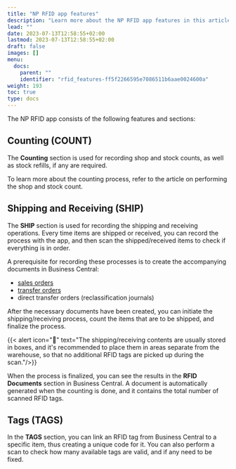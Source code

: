 ```yaml
---
title: "NP RFID app features"
description: "Learn more about the NP RFID app features in this article."
lead: ""
date: 2023-07-13T12:58:55+02:00
lastmod: 2023-07-13T12:58:55+02:00
draft: false
images: []
menu:
  docs:
    parent: ""
    identifier: "rfid_features-ff5f2266595e7086511b6aae0024600a"
weight: 193
toc: true
type: docs
---
```


The NP RFID app consists of the following features and sections:

## Counting (COUNT)

The **Counting** section is used for recording shop and stock counts, as well as stock refills, if any are required. 

To learn more about the counting process, refer to the article on performing the shop and stock count.

## Shipping and Receiving (SHIP)

The **SHIP** section is used for recording the shipping and receiving operations. Every time items are shipped or received, you can record the process with the app, and then scan the shipped/received items to check if everything is in order. 

A prerequisite for recording these processes is to create the accompanying documents in Business Central:

- [sales orders](https://learn.microsoft.com/en-us/dynamics365/business-central/sales-how-sell-products)
- [transfer orders](https://learn.microsoft.com/en-us/dynamics365/business-central/inventory-how-transfer-between-locations)
- direct transfer orders (reclassification journals)

After the necessary documents have been created, you can initiate the shipping/receiving process, count the items that are to be shipped, and finalize the process. 

  {{< alert icon="📝" text="The shipping/receiving contents are usually stored in boxes, and it's recommended to place them in areas separate from the warehouse, so that no additional RFID tags are picked up during the scan."/>}}

When the process is finalized, you can see the results in the **RFID Documents** section in Business Central. A document is automatically generated when the counting is done, and it contains the total number of scanned RFID tags. 

## Tags (TAGS)

In the **TAGS** section, you can link an RFID tag from Business Central to a specific item, thus creating a unique code for it. You can also perform a scan to check how many available tags are valid, and if any need to be fixed. 

